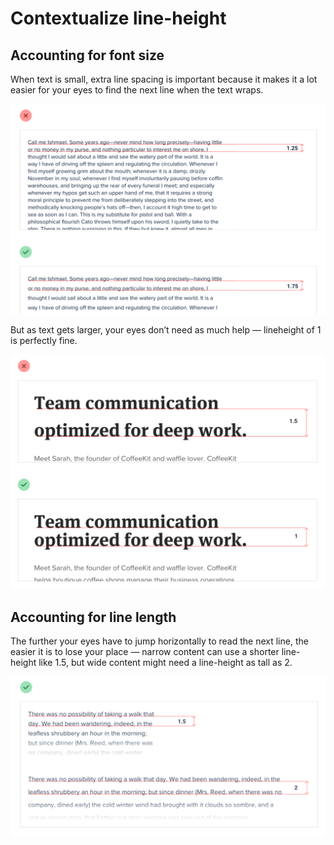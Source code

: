 # Contextualize line-height

## Accounting for font size

When text is small, extra line spacing is important because it makes it a lot easier for your eyes to find the next line when the text wraps.

![](../.gitbook/assets/line-height-small-font.png)

But as text gets larger, your eyes don’t need as much help — lineheight of 1 is perfectly fine.

![](../.gitbook/assets/line-height-large-font.png)

## Accounting for line length

The further your eyes have to jump horizontally to read the next line, the easier it is to lose your place — narrow content can use a shorter line-height like 1.5, but wide content might need a line-height as tall as 2.

![](../.gitbook/assets/line-height-row-width.png)
